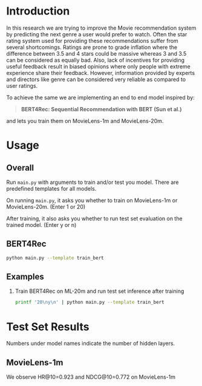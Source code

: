 # Introduction

In this research we are trying to improve the Movie recommendation system by predicting the next genre a user would prefer to watch. Often the star rating system used for providing these recommendations suffer from several shortcomings. Ratings are prone to grade inflation where the difference between 3.5 and 4 stars could be massive whereas 3 and 3.5 can be considered as equally bad. Also, lack of incentives for providing useful feedback result in biased opinions where only people with extreme experience share their feedback. However, information provided by experts and directors like genre can be considered very reliable as compared to user ratings.

To achieve the same we are implementing an end to end model inspired by:
> **BERT4Rec: Sequential Recommendation with BERT (Sun et al.)**  

and lets you train them on MovieLens-1m and MovieLens-20m.

# Usage

## Overall

Run `main.py` with arguments to train and/or test you model. There are predefined templates for all models.

On running `main.py`, it asks you whether to train on MovieLens-1m or MovieLens-20m. (Enter 1 or 20)

After training, it also asks you whether to run test set evaluation on the trained model. (Enter y or n)

## BERT4Rec

```bash
python main.py --template train_bert
```

## Examples

1. Train BERT4Rec on ML-20m and run test set inference after training

   ```bash
   printf '20\ny\n' | python main.py --template train_bert
   ```

# Test Set Results

Numbers under model names indicate the number of hidden layers.

## MovieLens-1m

We observe HR@10=0.923 and NDCG@10=0.772 on MovieLens-1m
